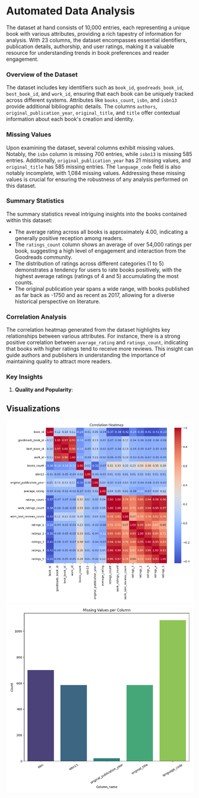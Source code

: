 # Automated Data Analysis

The dataset at hand consists of 10,000 entries, each representing a unique book with various attributes, providing a rich tapestry of information for analysis. With 23 columns, the dataset encompasses essential identifiers, publication details, authorship, and user ratings, making it a valuable resource for understanding trends in book preferences and reader engagement.

### Overview of the Dataset

The dataset includes key identifiers such as `book_id`, `goodreads_book_id`, `best_book_id`, and `work_id`, ensuring that each book can be uniquely tracked across different systems. Attributes like `books_count`, `isbn`, and `isbn13` provide additional bibliographic details. The columns `authors`, `original_publication_year`, `original_title`, and `title` offer contextual information about each book's creation and identity.

### Missing Values

Upon examining the dataset, several columns exhibit missing values. Notably, the `isbn` column is missing 700 entries, while `isbn13` is missing 585 entries. Additionally, `original_publication_year` has 21 missing values, and `original_title` has 585 missing entries. The `language_code` field is also notably incomplete, with 1,084 missing values. Addressing these missing values is crucial for ensuring the robustness of any analysis performed on this dataset.

### Summary Statistics

The summary statistics reveal intriguing insights into the books contained within this dataset:

- The average rating across all books is approximately 4.00, indicating a generally positive reception among readers.
- The `ratings_count` column shows an average of over 54,000 ratings per book, suggesting a high level of engagement and interaction from the Goodreads community.
- The distribution of ratings across different categories (1 to 5) demonstrates a tendency for users to rate books positively, with the highest average ratings (ratings of 4 and 5) accumulating the most counts.
- The original publication year spans a wide range, with books published as far back as -1750 and as recent as 2017, allowing for a diverse historical perspective on literature.

### Correlation Analysis

The correlation heatmap generated from the dataset highlights key relationships between various attributes. For instance, there is a strong positive correlation between `average_rating` and `ratings_count`, indicating that books with higher ratings tend to receive more reviews. This insight can guide authors and publishers in understanding the importance of maintaining quality to attract more readers.

### Key Insights

1. **Quality and Popularity**:

## Visualizations
![correlation_heatmap.png](correlation_heatmap.png)
![missing_values.png](missing_values.png)
